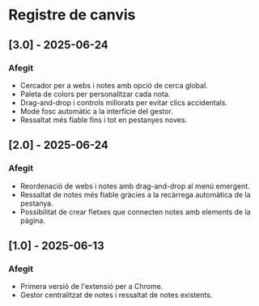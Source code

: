 # Registre de canvis

## [3.0] - 2025-06-24
### Afegit
- Cercador per a webs i notes amb opció de cerca global.
- Paleta de colors per personalitzar cada nota.
- Drag-and-drop i controls millorats per evitar clics accidentals.
- Mode fosc automàtic a la interfície del gestor.
- Ressaltat més fiable fins i tot en pestanyes noves.

## [2.0] - 2025-06-24
### Afegit
- Reordenació de webs i notes amb drag-and-drop al menú emergent.
- Ressaltat de notes més fiable gràcies a la recàrrega automàtica de la pestanya.
- Possibilitat de crear fletxes que connecten notes amb elements de la pàgina.

## [1.0] - 2025-06-13
### Afegit
- Primera versió de l'extensió per a Chrome.
- Gestor centralitzat de notes i ressaltat de notes existents.
